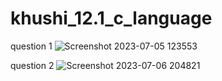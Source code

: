 # khushi_12.1_c_language

question 1
![Screenshot 2023-07-05 123553](https://github.com/khushipaladiya/khushi_12.1_c_language/assets/133334029/a1e0e4bf-a9b6-4afe-b408-716721f8b97b)

question 2
![Screenshot 2023-07-06 204821](https://github.com/khushipaladiya/khushi_12.1_c_language/assets/133334029/671907fe-a86f-4360-8899-eefcda940831)
